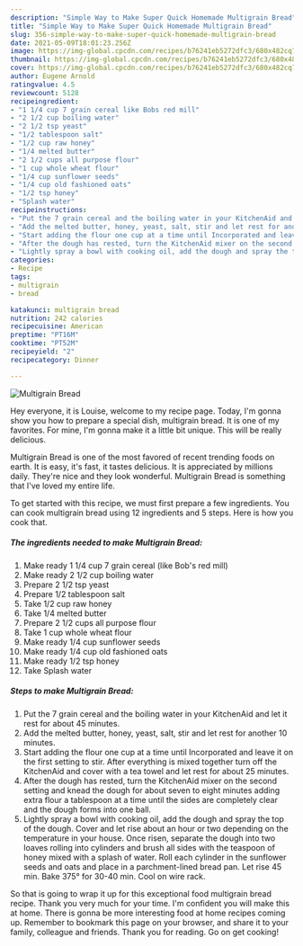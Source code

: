 ```yaml
---
description: "Simple Way to Make Super Quick Homemade Multigrain Bread"
title: "Simple Way to Make Super Quick Homemade Multigrain Bread"
slug: 356-simple-way-to-make-super-quick-homemade-multigrain-bread
date: 2021-05-09T18:01:23.256Z
image: https://img-global.cpcdn.com/recipes/b76241eb5272dfc3/680x482cq70/multigrain-bread-recipe-main-photo.jpg
thumbnail: https://img-global.cpcdn.com/recipes/b76241eb5272dfc3/680x482cq70/multigrain-bread-recipe-main-photo.jpg
cover: https://img-global.cpcdn.com/recipes/b76241eb5272dfc3/680x482cq70/multigrain-bread-recipe-main-photo.jpg
author: Eugene Arnold
ratingvalue: 4.5
reviewcount: 5128
recipeingredient:
- "1 1/4 cup 7 grain cereal like Bobs red mill"
- "2 1/2 cup boiling water"
- "2 1/2 tsp yeast"
- "1/2 tablespoon salt"
- "1/2 cup raw honey"
- "1/4 melted butter"
- "2 1/2 cups all purpose flour"
- "1 cup whole wheat flour"
- "1/4 cup sunflower seeds"
- "1/4 cup old fashioned oats"
- "1/2 tsp honey"
- "Splash water"
recipeinstructions:
- "Put the 7 grain cereal and the boiling water in your KitchenAid and let it rest for about 45 minutes."
- "Add the melted butter, honey, yeast, salt, stir and let rest for another 10 minutes."
- "Start adding the flour one cup at a time until Incorporated and leave it on the first setting to stir. After everything is mixed together turn off the KitchenAid and cover with a tea towel and let rest for about 25 minutes."
- "After the dough has rested, turn the KitchenAid mixer on the second setting and knead the dough for about seven to eight minutes adding extra flour a tablespoon at a time until the sides are completely clear and the dough forms into one ball."
- "Lightly spray a bowl with cooking oil, add the dough and spray the top of the dough. Cover and let rise about an hour or two depending on the temperature in your house. Once risen, separate the dough into two loaves rolling into cylinders and brush all sides with the teaspoon of honey mixed with a splash of water. Roll each cylinder in the sunflower seeds and oats and place in a parchment-lined bread pan. Let rise 45 min. Bake 375° for 30-40 min. Cool on wire rack."
categories:
- Recipe
tags:
- multigrain
- bread

katakunci: multigrain bread 
nutrition: 242 calories
recipecuisine: American
preptime: "PT16M"
cooktime: "PT52M"
recipeyield: "2"
recipecategory: Dinner

---
```



![Multigrain Bread](https://img-global.cpcdn.com/recipes/b76241eb5272dfc3/680x482cq70/multigrain-bread-recipe-main-photo.jpg)

Hey everyone, it is Louise, welcome to my recipe page. Today, I'm gonna show you how to prepare a special dish, multigrain bread. It is one of my favorites. For mine, I'm gonna make it a little bit unique. This will be really delicious.



Multigrain Bread is one of the most favored of recent trending foods on earth. It is easy, it's fast, it tastes delicious. It is appreciated by millions daily. They're nice and they look wonderful. Multigrain Bread is something that I've loved my entire life.


To get started with this recipe, we must first prepare a few ingredients. You can cook multigrain bread using 12 ingredients and 5 steps. Here is how you cook that.

<!--inarticleads1-->

##### The ingredients needed to make Multigrain Bread:

1. Make ready 1 1/4 cup 7 grain cereal (like Bob&#39;s red mill)
1. Make ready 2 1/2 cup boiling water
1. Prepare 2 1/2 tsp yeast
1. Prepare 1/2 tablespoon salt
1. Take 1/2 cup raw honey
1. Take 1/4 melted butter
1. Prepare 2 1/2 cups all purpose flour
1. Take 1 cup whole wheat flour
1. Make ready 1/4 cup sunflower seeds
1. Make ready 1/4 cup old fashioned oats
1. Make ready 1/2 tsp honey
1. Take Splash water




<!--inarticleads2-->

##### Steps to make Multigrain Bread:

1. Put the 7 grain cereal and the boiling water in your KitchenAid and let it rest for about 45 minutes.
1. Add the melted butter, honey, yeast, salt, stir and let rest for another 10 minutes.
1. Start adding the flour one cup at a time until Incorporated and leave it on the first setting to stir. After everything is mixed together turn off the KitchenAid and cover with a tea towel and let rest for about 25 minutes.
1. After the dough has rested, turn the KitchenAid mixer on the second setting and knead the dough for about seven to eight minutes adding extra flour a tablespoon at a time until the sides are completely clear and the dough forms into one ball.
1. Lightly spray a bowl with cooking oil, add the dough and spray the top of the dough. Cover and let rise about an hour or two depending on the temperature in your house. Once risen, separate the dough into two loaves rolling into cylinders and brush all sides with the teaspoon of honey mixed with a splash of water. Roll each cylinder in the sunflower seeds and oats and place in a parchment-lined bread pan. Let rise 45 min. Bake 375° for 30-40 min. Cool on wire rack.




So that is going to wrap it up for this exceptional food multigrain bread recipe. Thank you very much for your time. I'm confident you will make this at home. There is gonna be more interesting food at home recipes coming up. Remember to bookmark this page on your browser, and share it to your family, colleague and friends. Thank you for reading. Go on get cooking!
